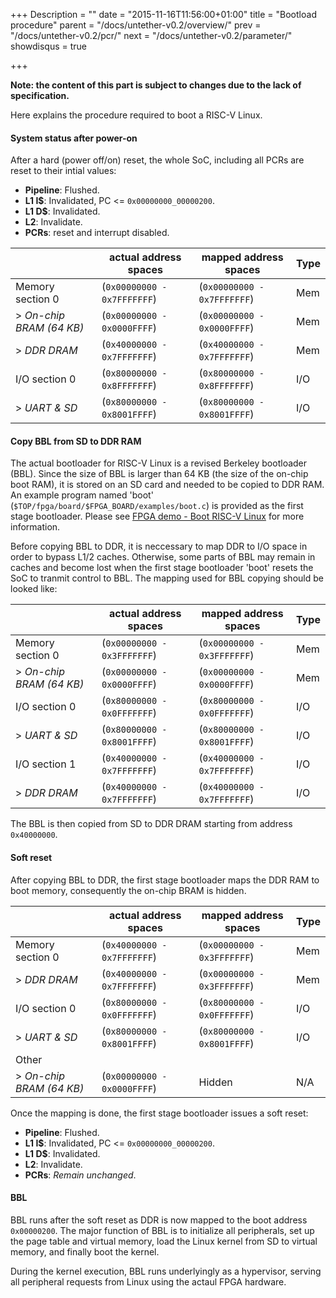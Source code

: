 +++
Description = ""
date = "2015-11-16T11:56:00+01:00"
title = "Bootload procedure"
parent = "/docs/untether-v0.2/overview/"
prev = "/docs/untether-v0.2/pcr/"
next = "/docs/untether-v0.2/parameter/"
showdisqus = true

+++

**Note: the content of this part is subject to changes due to the lack of specification.**

Here explains the procedure required to boot a RISC-V Linux.

#### System status after power-on

After a hard (power off/on) reset, the whole SoC, including all PCRs are reset to their intial values:

 * **Pipeline**: Flushed.
 * **L1 I$**: Invalidated, PC <= `0x00000000_00000200`.
 * **L1 D$**: Invalidated.
 * **L2**: Invalidate.
 * **PCRs**: reset and interrupt disabled.


|                          |  actual address spaces         | mapped address spaces       | Type  |
| ----------------------   | ------------------------------ | --------------------------- | ----- |
| Memory section 0         |  (`0x00000000 - 0x7FFFFFFF`)   | (`0x00000000 - 0x7FFFFFFF`) | Mem   |
| > *On-chip BRAM (64 KB)* |  (`0x00000000 - 0x0000FFFF`)   | (`0x00000000 - 0x0000FFFF`) | Mem   |
| > *DDR DRAM*             |  (`0x40000000 - 0x7FFFFFFF`)   | (`0x40000000 - 0x7FFFFFFF`) | Mem   |
| I/O section 0            |  (`0x80000000 - 0x8FFFFFFF`)   | (`0x80000000 - 0x8FFFFFFF`) | I/O   |
| > *UART & SD*            |  (`0x80000000 - 0x8001FFFF`)   | (`0x80000000 - 0x8001FFFF`) | I/O   |

#### Copy BBL from SD to DDR RAM

The actual bootloader for RISC-V Linux is a revised Berkeley bootloader (BBL). Since the size of BBL is larger than 64 KB (the size of the on-chip boot RAM), it is stored on an SD card and needed to be copied to DDR RAM. An example program named 'boot' (`$TOP/fpga/board/$FPGA_BOARD/examples/boot.c`) is provided as the first stage bootloader. Please see [FPGA demo - Boot RISC-V Linux](../fpga-demo#boot) for more information.

Before copying BBL to DDR, it is neccessary to map DDR to I/O space in order to bypass L1/2 caches. Otherwise, some parts of BBL may remain in caches and become lost when the first stage bootloader 'boot' resets the SoC to tranmit control to BBL. The mapping used for BBL copying should be looked like:

|                          |  actual address spaces         | mapped address spaces       | Type  |
| ----------------------   | ------------------------------ | --------------------------- | ----- |
| Memory section 0         |  (`0x00000000 - 0x3FFFFFFF`)   | (`0x00000000 - 0x3FFFFFFF`) | Mem   |
| > *On-chip BRAM (64 KB)* |  (`0x00000000 - 0x0000FFFF`)   | (`0x00000000 - 0x0000FFFF`) | Mem   |
| I/O section 0            |  (`0x80000000 - 0x0FFFFFFF`)   | (`0x80000000 - 0x0FFFFFFF`) | I/O   |
| > *UART & SD*            |  (`0x80000000 - 0x8001FFFF`)   | (`0x80000000 - 0x8001FFFF`) | I/O   |
| I/O section 1            |  (`0x40000000 - 0x7FFFFFFF`)   | (`0x40000000 - 0x7FFFFFFF`) | I/O   |
| > *DDR DRAM*             |  (`0x40000000 - 0x7FFFFFFF`)   | (`0x40000000 - 0x7FFFFFFF`) | I/O   |

The BBL is then copied from SD to DDR DRAM starting from address `0x40000000`.

#### Soft reset

After copying BBL to DDR, the first stage bootloader maps the DDR RAM to boot memory, consequently the on-chip BRAM is hidden.

|                          |  actual address spaces         | mapped address spaces       | Type  |
| ----------------------   | ------------------------------ | --------------------------- | ----- |
| Memory section 0         |  (`0x40000000 - 0x7FFFFFFF`)   | (`0x00000000 - 0x3FFFFFFF`) | Mem   |
| > *DDR DRAM*             |  (`0x40000000 - 0x7FFFFFFF`)   | (`0x00000000 - 0x3FFFFFFF`) | Mem   |
| I/O section 0            |  (`0x80000000 - 0x0FFFFFFF`)   | (`0x80000000 - 0x0FFFFFFF`) | I/O   |
| > *UART & SD*            |  (`0x80000000 - 0x8001FFFF`)   | (`0x80000000 - 0x8001FFFF`) | I/O   |
| Other                    |                                |                             |       |
| > *On-chip BRAM (64 KB)* |  (`0x00000000 - 0x0000FFFF`)   | Hidden                      | N/A   |

Once the mapping is done, the first stage bootloader issues a soft reset:

 * **Pipeline**: Flushed.
 * **L1 I$**: Invalidated, PC <= `0x00000000_00000200`.
 * **L1 D$**: Invalidated.
 * **L2**: Invalidate.
 * **PCRs**: *Remain unchanged*.

#### BBL

BBL runs after the soft reset as DDR is now mapped to the boot address `0x00000200`. The major function of BBL is to initialize all peripherals, set up the page table and virtual memory, load the Linux kernel from SD to virtual memory, and finally boot the kernel.

During the kernel execution, BBL runs underlyingly as a hypervisor, serving all peripheral requests from Linux using the actaul FPGA hardware.
